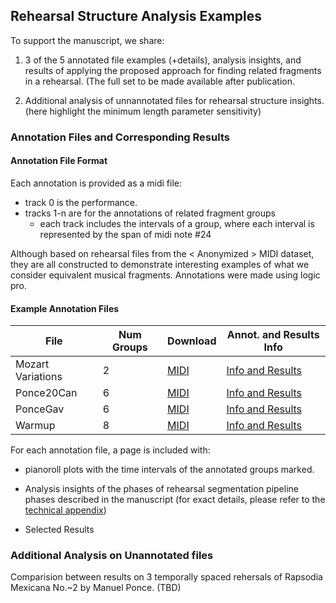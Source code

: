 ## Rehearsal Structure Analysis Examples

To support the manuscript, we share:

1. 3 of the 5 annotated file examples (+details), analysis insights, and results of applying the proposed approach for finding related fragments in a rehearsal. (The full set to be made available after publication. 

2. Additional analysis of unnannotated files for rehearsal structure insights. (here highlight the minimum length parameter sensitivity)


### Annotation Files and Corresponding Results
#### Annotation File Format
Each annotation is provided as a midi file:
- track 0 is the performance.
- tracks 1-n are for the annotations of related fragment groups
    - each track includes the intervals of a group, where each interval is represented by the span of midi note #24
 
Although based on rehearsal files from the < Anonymized > MIDI dataset, they are all constructed to demonstrate interesting examples of what we consider equivalent musical fragments. 
Annotations were made using logic pro. 

#### Example Annotation Files

| File | Num Groups | Download | Annot. and Results Info |
|-----------|-------------|----------|-------------|
| Mozart Variations   | 2 | [MIDI](./annotated_files/02_2024-08-02_Mozart_Var/02_2024-08-02_Mozart_Var_constructed_annot.mid) |[Info and Results](./mozart_var_annotation_details.md)|
|  Ponce20Can  |  6  | [MIDI](./annotated_files/02_2024-08-02_Mozart_Var/02_2024-08-02_Mozart_Var_constructed_annot.mid) |[Info and Results](./ponce_can_annotation_details.md)|
|  PonceGav  |  6  | [MIDI](./annotated_files/02_2024-08-02_Mozart_Var/02_2024-08-02_Mozart_Var_constructed_annot.mid) |[Info and Results](./ponce_gav_annotation_details.md)|
|  Warmup  |  8  | [MIDI](./annotated_files/02_2024-08-02_Mozart_Var/02_2024-08-02_Mozart_Var_constructed_annot.mid) |[Info and Results](./warmup_file_annotation_details.md)|

For each annotation file, a page is included with: 
- pianoroll plots with the time intervals of the annotated groups marked.

- Analysis insights of the phases of rehearsal segmentation pipeline phases described in the manuscript (for exact details, please refer to the [technical appendix](./technical_appendix.pdf))
  
- Selected Results


### Additional Analysis on Unannotated files
Comparision between results on 3 temporally spaced rehersals of Rapsodia Mexicana No.~2 by Manuel Ponce. (TBD)
  


